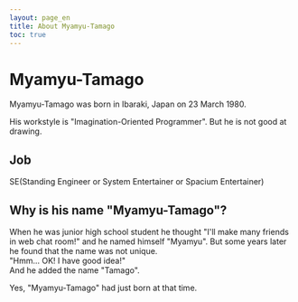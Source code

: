 ```yaml
---
layout: page_en
title: About Myamyu-Tamago
toc: true
---
```


Myamyu-Tamago
==============

Myamyu-Tamago was born in Ibaraki, Japan on 23 March 1980.

His workstyle is "Imagination-Oriented Programmer". But he is not good at drawing.

Job
----

SE(Standing Engineer or System Entertainer or Spacium Entertainer)

Why is his name "Myamyu-Tamago"?
-----------------------------------

When he was junior high school student he thought "I'll make many friends in web chat room!" and he named himself "Myamyu".
But some years later he found that the name was not unique.  
"Hmm... OK! I have good idea!"  
And he added the name "Tamago".

Yes, "Myamyu-Tamago" had just born at that time.
